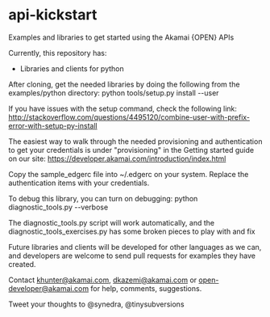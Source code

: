 api-kickstart
=============

Examples and libraries to get started using the Akamai {OPEN} APIs

Currently, this repository has:
* Libraries and clients for python

After cloning, get the needed libraries by doing the following from the examples/python directory:
python tools/setup.py install --user

If you have issues with the setup command, check the following link:
http://stackoverflow.com/questions/4495120/combine-user-with-prefix-error-with-setup-py-install

The easiest way to walk through the needed provisioning and authentication to get your 
credentials is under "provisioning" in the Getting started guide on our site:
https://developer.akamai.com/introduction/index.html

Copy the sample_edgerc file into ~/.edgerc on your system.  Replace the authentication items with your credentials.

To debug this library, you can turn on debugging:
python diagnostic_tools.py --verbose

The diagnostic_tools.py script will work automatically, and the diagnostic_tools_exercises.py
has some broken pieces  to play with and fix

Future libraries and clients will be developed for other languages as we can, and developers are welcome to send pull requests for examples they have created.

Contact khunter@akamai.com, dkazemi@akamai.com or open-developer@akamai.com for help, comments, suggestions.

Tweet your thoughts to @synedra, @tinysubversions
